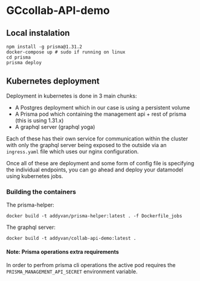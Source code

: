 # GCcollab-API-demo

## Local instalation

```
npm install -g prisma@1.31.2
docker-compose up # sudo if running on linux
cd prisma
prisma deploy
```


## Kubernetes deployment

Deployment in kubernetes is done in 3 main chunks:
- A Postgres deployment which in our case is using a persistent volume
- A Prisma pod which containing the management api + rest of prisma (this is using 1.31.x)
- A graphql server (graphql yoga)

Each of these has their own service for communication within the cluster with only the graphql server being exposed to the outside via an `ingress.yaml` file which uses our nginx configuration.

Once all of these are deployment and some form of config file is specifying the individual endpoints, you can go ahead and deploy your datamodel using kubernetes jobs.

### Building the containers

The prisma-helper:

```
docker build -t addyvan/prisma-helper:latest . -f Dockerfile_jobs
```

The graphql server:

```
docker build -t addyvan/collab-api-demo:latest .
```

#### Note: Prisma operations extra requirements

In order to perfrom prisma cli operations the active pod requires the `PRISMA_MANAGEMENT_API_SECRET` environment variable.

